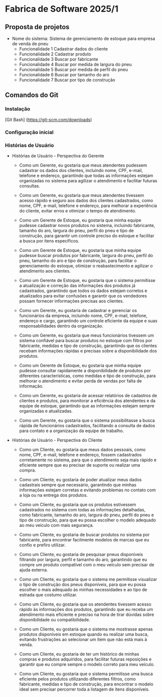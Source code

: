 # Fabrica de Software 2025/1

## Proposta de projetos

- Nome do sistema: Sistema de gerenciamento de estoque para empresa de venda de pneu
    - Funcionalidade 1 Cadastrar dados do cliente
    - Funcionalidade 2 Cadastrar produto
    - Funcionalidade 3 Buscar por fabricante
    - Funcionalidade 4 Buscar por medida de largura do pneu
    - Funcionalidade 5 Buscar por medida de perfil do pneu
    - Funcionalidade 6 Buscar por tamanho do aro
    - Funcionalidade 7 Buscar por tipo de construção

## Comandos do Git

### Instalação
[Git Bash] (https://git-scm.com/downloads)

### Configuração inicial

### Histórias de Usuário

- Histórias de Usuário - Perspectiva do Gerente

    - Como um Gerente, eu gostaria que meus atendentes pudessem cadastrar os dados dos clientes, incluindo nome, CPF, e-mail, telefone e endereço, garantindo que todas as informações estejam organizadas no sistema para agilizar o atendimento e facilitar futuras consultas.

    - Como um Gerente, eu gostaria que meus atendentes tivessem acesso rápido e seguro aos dados dos clientes cadastrados, como nome, CPF, e-mail, telefone e endereço, para melhorar a experiência do cliente, evitar erros e otimizar o tempo de atendimento.

    - Como um Gerente de Estoque, eu gostaria que minha equipe pudesse cadastrar novos produtos no sistema, incluindo fabricante, tamanho do aro, largura do pneu, perfil do pneu e tipo de construção, para garantir um controle preciso do estoque e facilitar a busca por itens específicos.

    - Como um Gerente de Estoque, eu gostaria que minha equipe pudesse buscar produtos por fabricante, largura do pneu, perfil do pneu, tamanho do aro e tipo de construção, para facilitar o gerenciamento do estoque, otimizar o reabastecimento e agilizar o atendimento aos clientes.

    - Como um Gerente de Estoque, eu gostaria que o sistema permitisse a atualização e correção das informações dos produtos já cadastrados, garantindo que todos os dados estejam corretos e atualizados para evitar confusões e garantir que os vendedores possam fornecer informações precisas aos clientes.

    - Como um Gerente, eu gostaria de cadastrar e gerenciar os funcionários da empresa, incluindo nome, CPF, e-mail, telefone, endereço e cargo, garantindo um controle eficiente da equipe e suas responsabilidades dentro da organização.

    - Como um Gerente, eu gostaria que meus funcionários tivessem um sistema confiável para buscar produtos no estoque com filtros por fabricante, medidas e tipo de construção, garantindo que os clientes recebam informações rápidas e precisas sobre a disponibilidade dos produtos.

    - Como um Gerente de Estoque, eu gostaria que minha equipe pudesse consultar rapidamente a disponibilidade de produtos por diferentes características, como medidas e tipo de construção, para melhorar o atendimento e evitar perda de vendas por falta de informação.

    - Como um Gerente, eu gostaria de acessar relatórios de cadastros de clientes e produtos, para monitorar a eficiência dos atendentes e da equipe de estoque, garantindo que as informações estejam sempre organizadas e atualizadas.

    - Como um Gerente, eu gostaria que o sistema possibilitasse a busca rápida de funcionários cadastrados, facilitando a consulta de dados para contato e a organização da equipe de trabalho.

    

- Histórias de Usuário - Perspectiva do Cliente

    - Como um Cliente, eu gostaria que meus dados pessoais, como nome, CPF, e-mail, telefone e endereço, fossem cadastrados corretamente no sistema, para que o atendimento seja mais rápido e eficiente sempre que eu precisar de suporte ou realizar uma compra.

    - Como um Cliente, eu gostaria de poder atualizar meus dados cadastrais sempre que necessário, garantindo que minhas informações estejam corretas e evitando problemas no contato com a loja ou na entrega dos produtos.

    - Como um Cliente, eu gostaria que os produtos estivessem cadastrados no sistema com todas as informações detalhadas, como fabricante, tamanho do aro, largura do pneu, perfil do pneu e tipo de construção, para que eu possa escolher o modelo adequado ao meu veículo com mais segurança.

    - Como um Cliente, eu gostaria de buscar produtos no sistema por fabricante, para encontrar facilmente modelos de marcas que eu confio e prefiro utilizar.

    - Como um Cliente, eu gostaria de pesquisar pneus disponíveis filtrando por largura, perfil e tamanho do aro, garantindo que eu compre um produto compatível com o meu veículo sem precisar de ajuda externa.

    - Como um Cliente, eu gostaria que o sistema me permitisse visualizar o tipo de construção dos pneus disponíveis, para que eu possa escolher o mais adequado às minhas necessidades e ao tipo de estrada que costumo utilizar.

    - Como um Cliente, eu gostaria que os atendentes tivessem acesso rápido às informações dos produtos, garantindo que eu receba um atendimento mais eficiente e preciso na hora de tirar dúvidas sobre disponibilidade ou compatibilidade.

    - Como um Cliente, eu gostaria que o sistema me mostrasse apenas produtos disponíveis em estoque quando eu realizar uma busca, evitando frustrações ao selecionar um item que não está mais à venda.

    - Como um Cliente, eu gostaria de ter um histórico de minhas compras e produtos adquiridos, para facilitar futuras reposições e garantir que eu compre sempre o modelo correto para meu veículo.

    - Como um Cliente, eu gostaria que o sistema permitisse uma busca eficiente pelos produtos utilizando diferentes filtros, como fabricante, medidas e tipo de construção, para encontrar o modelo ideal sem precisar percorrer toda a listagem de itens disponíveis.